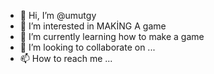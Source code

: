 - 👋 Hi, I’m @umutgy
- 👀 I’m interested in MAKİNG A game
- 🌱 I’m currently learning how to make a game
- 💞️ I’m looking to collaborate on ...
- 📫 How to reach me ...

<!---
umutgy/umutgy is a ✨ special ✨ repository because its `README.md` (this file) appears on your GitHub profile.
You can click the Preview link to take a look at your changes.
--->
